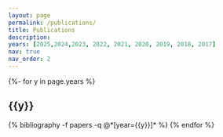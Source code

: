 ```yaml
---
layout: page
permalink: /publications/
title: Publications
description: 
years: [2025,2024,2023, 2022, 2021, 2020, 2019, 2018, 2017]
nav: true
nav_order: 2
---
```

<!-- _pages/publications.md -->
<div class="social">
  <div class="contact-icons">
    <a href='https://rclevy.github.io/assets/pdf/CV_RLevy_website.pdf' title="CV"><i class="ai ai-cv"></i></a>
    <a href='https://ui.adsabs.harvard.edu/public-libraries/y09ZmJBWTfCs0q5KMVKSwQ' title="ADS"><i class="ai ai-ads"></i></a>
    <a href='https://orcid.org/0000-0003-2508-2586' title="ORCID"><i class="ai ai-orcid"></i></a>
    <a href='https://scholar.google.com/citations?user=qXx_t7UAAAAJ&hl=en' title="Google Scholar"><i class="ai ai-google-scholar"></i></a>
  </div>
</div>

<div class="publications">
{%- for y in page.years %}
  <h2 class="year">{{y}}</h2>
  {% bibliography -f papers -q @*[year={{y}}]* %}
{% endfor %}

</div>
